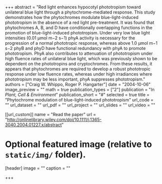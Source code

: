 +++
abstract = "Red light enhances hypocotyl phototropism toward unilateral blue light through a phytochrome-mediated response. This study demonstrates how the phytochromes modulate blue-light-induced phototropism in the absence of a red light pre-treatment. It was found that phytochromes A, B, and D have conditionally overlapping functions in the promotion of blue-light-induced phototropism. Under very low blue light intensities (0.01 µmol m−2 s−1) phyA activity is necessary for the progression of a normal phototropic response, whereas above 1.0 µmol m−1 s−2 phyB and phyD have functional redundancy with phyA to promote phototropism. PhyA also contributes to attenuation of phototropism under high fluence rates of unilateral blue light, which was previously shown to be dependent on the phototropins and cryptochromes. From these results, it appears that phytochromes are required to develop a robust phototropic response under low fluence rates, whereas under high irradiances where phototropism may be less important, phyA suppresses phototropism."
authors = ["Craig W. Whippo, Roger P. Hangarter"]
date = "2004-10-06"
image_preview = ""
math = true
publication_types = ["2"]
publication = "In *Plant, Cell & Environment*"
publication_short = "#"
selected = true
title = "Phytochrome modulation of blue-light-induced phototropism"
url_code = ""
url_dataset = ""
url_pdf = ""
url_project = ""
url_slides = ""
url_video = ""

[[url_custom]]
name = "Read the paper"
url = "http://onlinelibrary.wiley.com/doi/10.1111/j.1365-3040.2004.01227.x/abstract"

# Optional featured image (relative to `static/img/` folder).
[header]
image = ""
caption = ""

+++
